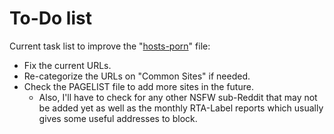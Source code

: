 # To-Do list
Current task list to improve the "[hosts-porn](https://raw.githubusercontent.com/foopsss/hosts/master/hosts-porn)" file:
- Fix the current URLs.
- Re-categorize the URLs on "Common Sites" if needed.
- Check the PAGELIST file to add more sites in the future.
  - Also, I'll have to check for any other NSFW sub-Reddit that may not be added yet as well as the monthly RTA-Label reports which usually gives some useful addresses to block.

